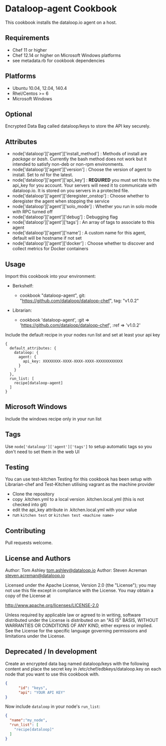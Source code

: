 Dataloop-agent Cookbook
=================
This cookbook installs the dataloop.io agent on a host.

Requirements
------------
* Chef 11 or higher
* Chef 12.14 or higher on Microsoft Windows platforms
* see metadata.rb for cookbook dependencies

Platforms
---------
* Ubuntu 10.04, 12.04, 140.4
* Rhel/Centos >= 6
* Microsoft Windows

Optional
------------
Encrypted Data Bag called dataloop/keys to store the API key securely.

Attributes
----------
* node['dataloop']['agent']['install_method'] : Methods of install are _package_ or _bash_. Currently the bash method does not work but it intended to satisfy non-deb or non-rpm environments. 
* node['dataloop']['agent']['version'] : Choose the version of agent to install. Set to _nil_ for the latest.
* node['dataloop']['agent']['api_key'] : __REQUIRED__ you must set this to the api_key for you account. Your servers will need it to communicate with dataloop.io. It is stored on you servers in a protected file.
* node['dataloop']['agent']['deregister_onstop'] : Choose whether to deregister the agent when stopping the service
* node['dataloop']['agent']['solo_mode'] : Whether you run in solo mode with RPC turned off
* node['dataloop']['agent']['debug'] : Debugging flag
* node['dataloop']['agent']['tags'] : An array of tags to associate to this agent
* node['dataloop']['agent']['name'] : A custom name for this agent, default will be hostname if not set
* node['dataloop']['agent']['docker'] : Choose whether to discover and collect metrics for Docker containers


Usage
-----
Import this cookbook into your environment:

* Berkshelf:
  * cookbook "dataloop-agent", git: "https://github.com/dataloop/dataloop-chef", tag: "v1.0.2"
  
* Librarian:
  * cookbook 'dataloop-agent', :git => 'https://github.com/dataloop/dataloop-chef', :ref => 'v1.0.2'


Include the default recipe in your nodes run list and set at least your api key

```
{
  default_attributes: {
    dataloop: {
      agent: {
        api_key: XXXXXXXX-XXXX-XXXX-XXXX-XXXXXXXXXXXX
      }
    }
  },
  run_list: [
    recipe[dataloop-agent]
  ]
}
```

Microsoft Windows
-----------------
Include the windows recipe only in your run list


Tags
----
Use `node['dataloop']['agent']['tags']` to setup automatic tags so you don't need to set them in the web UI


Testing
-------
You can use test-kitchen 
Testing for this cookbook has been setup with Librarian-chef and Test-Kitchen utilising vagrant as the machine provider

* Clone the repository
* copy .kitchen.yml to a local version .kitchen.local.yml (this is not checked into git)
* edit the api_key attribute in .kitchen.local.yml with your value
* run `kitchen test` or `kitchen test <machine name>`

Contributing
------------
Pull requests welcome.

License and Authors
-------------------
Author: Tom Ashley <tom.ashley@dataloop.io>
Author: Steven Acreman <steven.acreman@dataloop.io>

Licensed under the Apache License, Version 2.0 (the "License"); you may not use this file except in compliance with the License. You may obtain a copy of the License at

http://www.apache.org/licenses/LICENSE-2.0

Unless required by applicable law or agreed to in writing, software distributed under the License is distributed on an "AS IS" BASIS, WITHOUT WARRANTIES OR CONDITIONS OF ANY KIND, either express or implied. See the License for the specific language governing permissions and limitations under the License.


Deprecated / In development
---------------------------

Create an encrypted data bag named dataloop/keys with the following content and place
the secret key in /etc/chef/edbkeys/dataloop.key on each node that you
want to use this cookbook with.

```json
{
      "id": "keys",
      "api": "YOUR API KEY"
}
```
Now include `dataloop` in your node's `run_list`:

```json
{
  "name":"my_node",
  "run_list": [
    "recipe[dataloop]"
  ]
}
```
